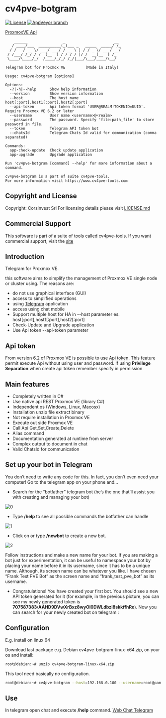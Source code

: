 # cv4pve-botgram

[![License](https://img.shields.io/github/license/Corsinvest/cv4pve-botgram.svg)](LICENSE.md) [![AppVeyor branch](https://img.shields.io/appveyor/ci/franklupo/cv4pve-botgram/master.svg)](https://ci.appveyor.com/project/franklupo/cv4pve-botgram)

[ProxmoxVE Api](https://pve.proxmox.com/pve-docs/api-viewer/)

```text
    ______                _                      __
   / ____/___  __________(_)___ _   _____  _____/ /_
  / /   / __ \/ ___/ ___/ / __ \ | / / _ \/ ___/ __/
 / /___/ /_/ / /  (__  ) / / / / |/ /  __(__  ) /_
 \____/\____/_/  /____/_/_/ /_/|___/\___/____/\__/

Telegram bot for Proxmox VE         (Made in Italy)

Usage: cv4pve-botgram [options]

Options:
  -?|-h|--help      Show help information
  --version         Show version information
  --host            The host name host[:port],host1[:port],host2[:port]
  --api-token       Api token format 'USER@REALM!TOKENID=UUID'. Require Proxmox VE 6.2 or later
  --username        User name <username>@<realm>
  --password        The password. Specify 'file:path_file' to store password in file.
  --token           Telegram API token bot
  --chatsId         Telegram Chats Id valid for communication (comma separated)

Commands:
  app-check-update  Check update application
  app-upgrade       Upgrade application

Run 'cv4pve-botgram [command] --help' for more information about a command.

cv4pve-botgram is a part of suite cv4pve-tools.
For more information visit https://www.cv4pve-tools.com
```

## Copyright and License

Copyright: Corsinvest Srl
For licensing details please visit [LICENSE.md](LICENSE.md)

## Commercial Support

This software is part of a suite of tools called cv4pve-tools. If you want commercial support, visit the [site](https://www.cv4pve-tools.com)

## Introduction

Telegram for Proxmox VE.

this software aims to simplify the management of Proxmox VE single node or cluster using. The reasons are:

* do not use graphical interface (GUI)
* access to simplified operations
* using [Telegram](https://telegram.org/) application
* access using chat mobile
* Support multiple host for HA in --host parameter es. host[:port],host1[:port],host2[:port]
* Check-Update and Upgrade application
* Use Api token --api-token parameter

## Api token

From version 6.2 of Proxmox VE is possible to use [Api token](https://pve.proxmox.com/pve-docs/pveum-plain.html).
This feature permit execute Api without using user and password.
If using **Privilege Separation** when create api token remember specify in permission.

## Main features

* Completely written in C#
* Use native api REST Proxmox VE (library C#)
* Independent os (Windows, Linux, Macosx)
* Installation unzip file extract binary
* Not require installation in Proxmox VE
* Execute out side Proxmox VE
* Call Api Get,Set,Create,Delete
* Alias command
* Documentation generated at runtime from server
* Complex output to document in chat
* Valid ChatsId for communication

## Set up your bot in Telegram

You don’t need to write any code for this. In fact, you don’t even need your computer! Go to the telegram app on your phone and…

* Search for the “botfather” telegram bot (he’s the one that’ll assist you with creating and managing your bot)

![0](/Images/0.png)

* Type **/help** to see all possible commands the botfather can handle

![1](/Images/1.png)

* Click on or type **/newbot** to create a new bot.

![2](/Images/2.png)

Follow instructions and make a new name for your bot. If you are making a bot just for experimentation, it can be useful to namespace your bot by placing your name before it in its username, since it has to be a unique name. Although, its screen name can be whatever you like.
I have chosen “Frank Test PVE Bot” as the screen name and “frank_test_pve_bot” as its username.

* Congratulations! You have created your first bot. You should see a new API token generated for it (for example, in the previous picture, you can see my newly generated token is **707587383:AAHD9DVwXrBxz8wyOl0DWLdbzl8skkffhRo**). Now you can search for your newly created bot on telegram :

## Configuration

E.g. install on linux 64

Download last package e.g. Debian cv4pve-botgram-linux-x64.zip, on your os and install:

```sh
root@debian:~# unzip cv4pve-botgram-linux-x64.zip
```

This tool need basically no configuration.

```sh
root@debian:~# cv4pve-botgram --host=192.168.0.100 --username=root@pam --password=fagiano --token 707587383:AAHD9DVwXrBxz8wyOl0DWLdbzl8skkffhRo
```

## Use

In telegram open chat and execute **/help** command.
[Web Chat Telegram](https://web.telegram.org/#/)
